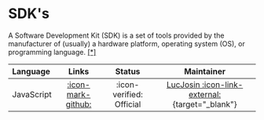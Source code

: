 # SDK's

A Software Development Kit (SDK) is a set of tools provided by the manufacturer of (usually) a hardware platform, operating system (OS), or programming language. [\[\*\]](https://www.redhat.com/en/topics/cloud-native-apps/what-is-SDK)

| Language   |          Links          |          Status          |                                   Maintainer                                   |
| :--------- | :---------------------: | :----------------------: | :----------------------------------------------------------------------------: |
| JavaScript | [:icon-mark-github:][1] | :icon-verified: Official | [LucJosin :icon-link-external:](https://github.com/LucJosin){target="\_blank"} |

[1]: {{git_home}}/js-sdk

<!-- | Java       | [:icon-file-code:](./java-sdk.md) - [:icon-mark-github:][2] | :icon-verified: Official | [LucJosin](https://github.com/LucJosin) | -->
<!-- [2]: {{git_home}}/java-sdk -->
